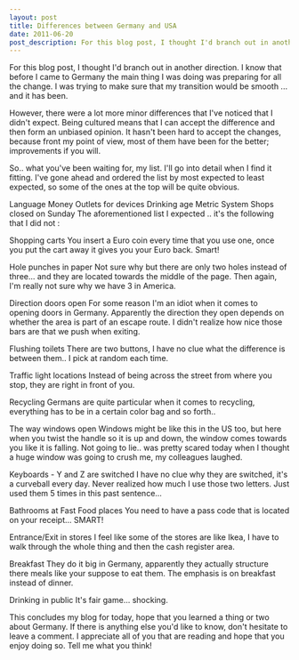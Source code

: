 ```yaml
---
layout: post
title: Differences between Germany and USA
date: 2011-06-20
post_description: For this blog post, I thought I'd branch out in another direction. I know that before I came to Germany the main thing I was doing was preparing for all the change. I was trying to make sure that my transition would be smooth ... and it has been.
---
```

For this blog post, I thought I'd branch out in another direction. I know that before I came to Germany the main thing I was doing was preparing for all the change. I was trying to make sure that my transition would be smooth ... and it has been.

However, there were a lot more minor differences that I've noticed that I didn't expect. Being cultured means that I can accept the difference and then form an unbiased opinion. It hasn't been hard to accept the changes, because front my point of view, most of them have been for the better; improvements if you will.

So.. what you've been waiting for, my list. I'll go into detail when I find it fitting. I've gone ahead and ordered the list by most expected to least expected, so some of the ones at the top will be quite obvious.

Language
Money
Outlets for devices
Drinking age
Metric System
Shops closed on Sunday
The aforementioned list I expected .. it's the following that I did not :

Shopping carts
You insert a Euro coin every time that you use one, once you put the cart away it gives you your Euro back. Smart!

Hole punches in paper
Not sure why but there are only two holes instead of three... and they are located towards the middle of the page. Then again, I'm really not sure why we have 3 in America.

Direction doors open
For some reason I'm an idiot when it comes to opening doors in Germany. Apparently the direction they open depends on whether the area is part of an escape route. I didn't realize how nice those bars are that we push when exiting.

Flushing toilets
There are two buttons, I have no clue what the difference is between them.. I pick at random each time.

Traffic light locations
Instead of being across the street from where you stop, they are right in front of you.

Recycling
Germans are quite particular when it comes to recycling, everything has to be in a certain color bag and so forth..

The way windows open
Windows might be like this in the US too, but here when you twist the handle so it is up and down, the window comes towards you like it is falling. Not going to lie.. was pretty scared today when I thought a huge window was going to crush me, my colleagues laughed.

Keyboards - Y and Z are switched
I have no clue why they are switched, it's a curveball every day. Never realized how much I use those two letters. Just used them 5 times in this past sentence...

Bathrooms at Fast Food places
You need to have a pass code that is located on your receipt... SMART!

Entrance/Exit in stores
I feel like some of the stores are like Ikea, I have to walk through the whole thing and then the cash register area.

Breakfast
They do it big in Germany, apparently they actually structure there meals like your suppose to eat them. The emphasis is on breakfast instead of dinner.

Drinking in public
It's fair game... shocking.



This concludes my blog for today, hope that you learned a thing or two about Germany. If there is anything else you'd like to know, don't hesitate to leave a comment. I appreciate all of you that are reading and hope that you enjoy doing so. Tell me what you think!
